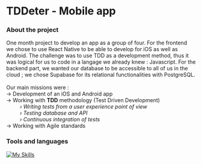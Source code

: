 # TDDeter - Mobile app 

### About the project

One month project to develop an app as a group of four. For the frontend we chose to use React Native to be able to develop for iOS as well as Android. The challenge was to use TDD as a development method, thus it was logical for us to code in a langage we already knew : Javascript. For the backend part, we wanted our database to be accessible to all of us in the cloud ; we chose Supabase for its relational functionalities with PostgreSQL.<br>
<br>
Our main missions were : <br>
→ Development of an iOS and Android app <br>
→ Working with <b>TDD</b> methodology (Test Driven Development) <br>
&emsp; &emsp; <i>› Writing tests from a user experience point of view <br> 
&emsp; &emsp; › Testing database and API <br>
&emsp; &emsp; › Continuous integration of tests </i><br>
→ Working with Agile standards

### Tools and languages

[![My Skills](https://skillicons.dev/icons?i=react,supabase,postgres,jest,js,css,html,git,github,figma)](https://skillicons.dev)

